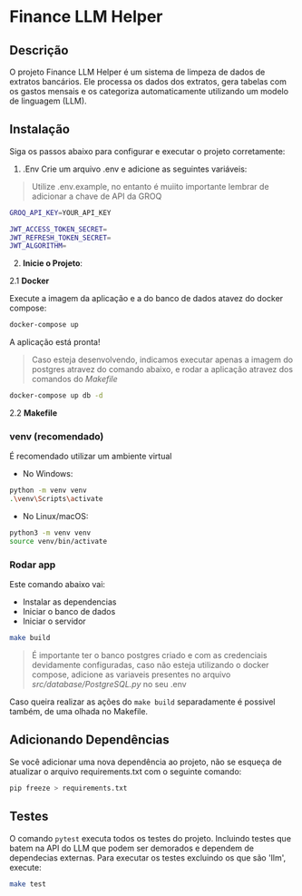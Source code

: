 # Finance LLM Helper
## Descrição
O projeto Finance LLM Helper é um sistema de limpeza de dados de extratos bancários. Ele processa os dados dos extratos, gera tabelas com os gastos mensais e os categoriza automaticamente utilizando um modelo de linguagem (LLM).

## Instalação
Siga os passos abaixo para configurar e executar o projeto corretamente:

1. .Env
Crie um arquivo .env e adicione as seguintes variáveis:
> Utilize .env.example, no entanto é muiito importante lembrar de adicionar a chave de API da GROQ

```bash
GROQ_API_KEY=YOUR_API_KEY

JWT_ACCESS_TOKEN_SECRET= 
JWT_REFRESH_TOKEN_SECRET=
JWT_ALGORITHM=
```

2. **Inicie o Projeto**:

2.1 **Docker**

Execute a imagem da aplicação e a do banco de dados atavez do docker compose:

```bash
docker-compose up
```

A aplicação está pronta!

> Caso esteja desenvolvendo, indicamos executar apenas a imagem do postgres atravez do comando abaixo, e rodar a aplicação atravez dos comandos do *Makefile*

```bash
docker-compose up db -d
```

2.2 **Makefile**

### venv (recomendado)
É recomendado utilizar um ambiente virtual

- No Windows:
```bash
python -m venv venv
.\venv\Scripts\activate
```

- No Linux/macOS:
```bash
python3 -m venv venv
source venv/bin/activate
```

### Rodar app

Este comando abaixo vai:
- Instalar as dependencias
- Iniciar o banco de dados
- Iniciar o servidor

```bash
make build
```

> É importante ter o banco postgres criado e com as credenciais devidamente configuradas, caso não esteja utilizando o docker compose, adicione as variaveis presentes no arquivo *src/database/PostgreSQL.py* no seu .env

Caso queira realizar as ações do `make build` separadamente é possivel também, de uma olhada no Makefile.

## Adicionando Dependências
Se você adicionar uma nova dependência ao projeto, não se esqueça de atualizar o arquivo requirements.txt com o seguinte comando:

```bash
pip freeze > requirements.txt
```

## Testes
O comando `pytest` executa todos os testes do projeto. Incluindo testes que batem na API do LLM que podem ser demorados e dependem de dependecias externas.
Para executar os testes excluindo os que são 'llm', execute:
```bash
make test
```